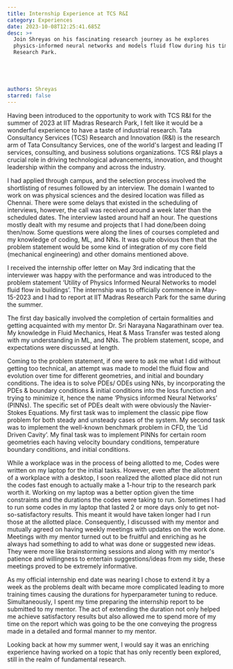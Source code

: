 ```yaml
---
title: Internship Experience at TCS R&I
category: Experiences
date: 2023-10-08T12:25:41.685Z
desc: >+
  Join Shreyas on his fascinating research journey as he explores
  physics-informed neural networks and models fluid flow during his time at IITM
  Research Park.





authors: Shreyas
starred: false
---
```

<!--StartFragment-->

Having been introduced to the opportunity to work with TCS R&I for the summer of 2023 at IIT Madras Research Park, I felt like it would be a wonderful experience to have a taste of industrial research. Tata Consultancy Services (TCS) Research and Innovation (R&I) is the research arm of Tata Consultancy Services, one of the world's largest and leading IT services, consulting, and business solutions organizations. TCS R&I plays a crucial role in driving technological advancements, innovation, and thought leadership within the company and across the industry.

I had applied through campus, and the selection process involved the shortlisting of resumes followed by an interview. The domain I wanted to work on was physical sciences and the desired location was filled as Chennai. There were some delays that existed in the scheduling of interviews, however, the call was received around a week later than the scheduled dates. The interview lasted around half an hour. The questions mostly dealt with my resume and projects that I had done/been doing then/now. Some questions were along the lines of courses completed and my knowledge of coding, ML, and NNs. It was quite obvious then that the problem statement would be some kind of integration of my core field (mechanical engineering) and other domains mentioned above.

I received the internship offer letter on May 3rd indicating that the interviewer was happy with the performance and was introduced to the problem statement ‘Utility of Physics Informed Neural Networks to model fluid flow in buildings’. The internship was to officially commence in May-15-2023 and I had to report at IIT Madras Research Park for the same during the summer. 

The first day basically involved the completion of certain formalities and getting acquainted with my mentor Dr. Sri Narayana Nagarathinam over tea. My knowledge in Fluid Mechanics, Heat & Mass Transfer was tested along with my understanding in ML, and NNs. The problem statement, scope, and expectations were discussed at length. 

Coming to the problem statement, if one were to ask me what I did without getting too technical, an attempt was made to model the fluid flow and evolution over time for different geometries, and initial and boundary conditions. The idea is to solve PDEs/ ODEs using NNs, by incorporating the PDEs & boundary conditions & initial conditions into the loss function and trying to minimize it, hence the name ‘Physics informed Neural Networks’ (PINNs). The specific set of PDEs dealt with were obviously the Navier-Stokes Equations. My first task was to implement the classic pipe flow problem for both steady and unsteady cases of the system. My second task was to implement the well-known benchmark problem in CFD, the ‘Lid Driven Cavity’. My final task was to implement PINNs for certain room geometries each having velocity boundary conditions, temperature boundary conditions, and initial conditions.

While a workplace was in the process of being allotted to me, Codes were written on my laptop for the initial tasks. However, even after the allotment of a workplace with a desktop, I soon realized the allotted place did not run the codes fast enough to actually make a 1-hour trip to the research park worth it. Working on my laptop was a better option given the time constraints and the durations the codes were taking to run. Sometimes I had to run some codes in my laptop that lasted 2 or more days only to get not-so-satisfactory results. This meant it would have taken longer had I run those at the allotted place. Consequently, I discussed with my mentor and mutually agreed on having weekly meetings with updates on the work done. Meetings with my mentor turned out to be fruitful and enriching as he always had something to add to what was done or suggested new ideas. They were more like brainstorming sessions and along with my mentor's patience and willingness to entertain suggestions/ideas from my side, these meetings proved to be extremely informative.

As my official internship end date was nearing I chose to extend it by a week as the problems dealt with became more complicated leading to more training times causing the durations for hyperparameter tuning to reduce. Simultaneously, I spent my time preparing the internship report to be submitted to my mentor. The act of extending the duration not only helped me achieve satisfactory results but also allowed me to spend more of my time on the report which was going to be the one conveying the progress made in a detailed and formal manner to my mentor.

Looking back at how my summer went, I would say it was an enriching experience having worked on a topic that has only recently been explored, still in the realm of fundamental research.

<!--EndFragment-->